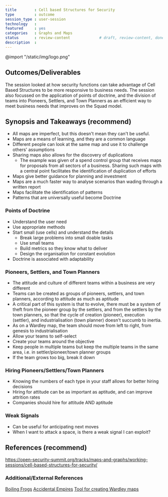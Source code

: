 ```yaml
---
title        : Cell based Structures for Security
type         : outcome
session_type : user-session    
technology   :
featured     : yes
categories   : Graphs and Maps
status       : review-content             # draft, review-content, done
description  :
---
```


@import "/static/img/logo.png"

## Outcomes/Deliverables 
The session looked at how security functions can take advantage of Cell Based Structures to be more responsive to business needs. The session also focussed on the application of points of doctrine, and the division of teams into Pioneers, Settlers, and Town Planners as an efficient way to meet business needs that improves on the Squad model. 

## Synopsis and Takeaways (recommend)
- All maps are imperfect, but this doesn't mean they can't be useful.
- Maps are a means of learning, and they are a common language
- Different people can look at the same map and use it to challenge others' assumptions 
- Sharing maps also allows for the discovery of duplications
   - The example was given of a spend control group that receives maps for proposals from all sectors of a business. Sharing such maps with a central point facilitates the identification of duplication of efforts
- Maps give better guidance for planning and investment
- Maps are a much faster way to analyse scenarios than wading through a written report
- Maps facilitate the identification of patterns
- Patterns that are universally useful become Doctrine

### Points of Doctrine
- Understand the user need
- Use appropriate methods
- Start small (use cells) and understand the details
   - Break large problems into small doable tasks
   - Use small teams
   - Build metrics so they know what to deliver
   - Design the organisation for constant evolution
- Doctrine is associated with adaptability
   
### Pioneers, Settlers, and Town Planners
- The attitude and culture of different teams within a business are very different
- Teams can be created as groups of pioneers, settlers, and town planners, according to attitude as much as aptitude 
- A critical part of this system is that to evolve, there must be a system of theft from the pioneer group by the settlers, and from the settlers by the town planners, so that the cycle of creation (pioneer), execution (settler), and industrialisation (town planner) doesn't succumb to inertia.
- As on a Wardley map, the team should move from left to right, from genesis to industrialisation
- Allow your teams to self-select
- Create your teams around the objective
- Keep people in multiple teams but keep the multiple teams in the same area, i.e. in settler/pioneer/town planner groups
- If the team grows too big, break it down

### Hiring Pioneers/Settlers/Town Planners
- Knowing the numbers of each type in your staff allows for better hiring decisions
- Hiring for attitude can be as important as aptitude, and can improve attrition rates
- Companies should hire for attitude AND aptitude

### Weak Signals
- Can be useful for anticipating next moves
- When I want to attack a space, is there a weak signal I can exploit?

## References (recommend)
https://open-security-summit.org/tracks/maps-and-graphs/working-sessions/cell-based-structures-for-security/

### Additional/External References
[Boiling Frogs](https://github.com/gchq/BoilingFrogs/blob/master/GCHQ_Boiling_Frogs.pdf)
[Accidental Empires](https://www.amazon.co.uk/Accidental-Empires-Silicon-Millions-Competition/dp/0140258264)
[Tool for creating Wardley maps](https://atlas2.wardleymaps.com)
